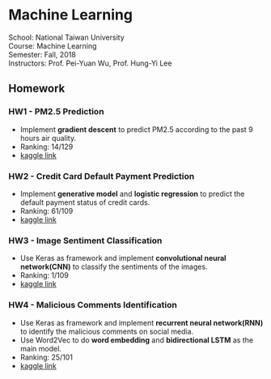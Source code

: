 # Machine Learning
School: National Taiwan University <br>
Course: Machine Learning <br>
Semester: Fall, 2018 <br>
Instructors: Prof. Pei-Yuan Wu, Prof. Hung-Yi Lee <br>

## Homework
### HW1 - PM2.5 Prediction
* Implement **gradient descent** to predict PM2.5 according to the past 9 hours air quality. <br> 
* Ranking: 14/129 <br>
* [kaggle link](https://www.kaggle.com/c/ml2018fall-hw1/leaderboard) <br>

### HW2 - Credit Card Default Payment Prediction
* Implement **generative model** and **logistic regression** to predict the default payment status of credit cards. <br>
* Ranking: 61/109 <br>
* [kaggle link](https://www.kaggle.com/c/ml2018fall-hw2/leaderboard) <br>

### HW3 - Image Sentiment Classification
* Use Keras as framework and implement **convolutional neural network(CNN)** to classify the sentiments of the images. <br>
* Ranking: 1/109 <br>
* [kaggle link](https://www.kaggle.com/c/ml2018fall-hw3/leaderboard) <br>

### HW4 - Malicious Comments Identification
* Use Keras as framework and implement **recurrent neural network(RNN)** to identify the malicious comments on social media. <br>
* Use Word2Vec to do **word embedding** and **bidirectional LSTM** as the main model. <br>
* Ranking: 25/101 <br>
* [kaggle link](https://www.kaggle.com/c/ml2018fall-hw4/leaderboard) <br>
